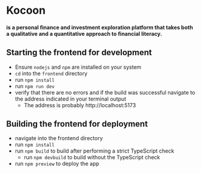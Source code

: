 # Kocoon
#### is a personal finance and investment exploration platform that takes both a qualitative and a quantitative approach to financial literacy.

## Starting the frontend for development
- Ensure `nodejs` and `npm` are installed on your system
- `cd` into the `frontend` directory
- run `npm install`
- run `npm run dev`
- verify that there are no errors and if the build was successful navigate to the address indicated in your terminal output
    - The address is probably http://localhost:5173

## Building the frontend for deployment
- navigate into the frontend directory
- run `npm install`
- run `npm build` to build after performing a strict TypeScript check
    - run `npm devbuild` to build without the TypeScript check
- run `npm preview` to deploy the app